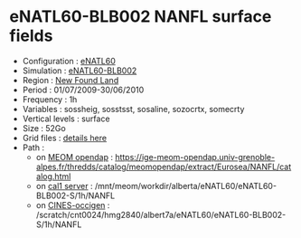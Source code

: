 # eNATL60-BLB002 NANFL surface fields

 - Configuration : [eNATL60](../simulations/eNATL60.md)
 - Simulation : [eNATL60-BLB002](../simulations/eNATL60-BLB002.md)
 - Region : [New Found Land ](../regions/NANFL.md)
 - Period : 01/07/2009-30/06/2010
 - Frequency : 1h
 - Variables : sossheig, sosstsst, sosaline, sozocrtx, somecrty
 - Vertical levels : surface
 - Size : 52Go
 - Grid files : [details here](NANFL60-grid-files.md)
 - Path : 
   - on [MEOM opendap](../platforms/opendap.md) : https://ige-meom-opendap.univ-grenoble-alpes.fr/thredds/catalog/meomopendap/extract/Eurosea/NANFL/catalog.html
   - on [cal1 server](../platforms/cal1.md) : /mnt/meom/workdir/alberta/eNATL60/eNATL60-BLB002-S/1h/NANFL
   - on [CINES-occigen](../platforms/occigen.md) : /scratch/cnt0024/hmg2840/albert7a/eNATL60/eNATL60-BLB002-S/1h/NANFL
